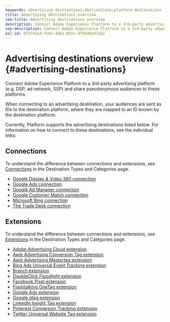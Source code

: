```yaml
---
keywords: advertising destinations;destinations;platform destinations
title: Advertising destinations overview
seo-title: Advertising destinations overview
description: Connect Adobe Experience Platform to a 3rd-party advertising platform (e.g. DSP, ad network, SSP) and share pseudonymous audiences to these platforms.
seo-description: Connect Adobe Experience Platform to a 3rd-party advertising platform (e.g. DSP, ad network, SSP) and share pseudonymous audiences to these platforms.
exl-id: 072743a4-fc62-4a61-92ec-8f9640a47ab2
---
```

# Advertising destinations overview {#advertising-destinations}

Connect Adobe Experience Platform to a 3rd-party advertising platform (e.g. DSP, ad network, SSP) and share pseudonymous audiences to these platforms.

When connecting to an advertising destination, your audiences are sent as IDs to the destination platform, where they are mapped to an ID known by the destination platform.

Currently, Platform supports the advertising destinations listed below. For information on how to connect to these destinations, see the individual links:

## Connections

To understand the difference between connections and extensions, see [Connections](../../destination-types.md#connections) in the Destination Types and Categories page.

- [Google Display & Video 360 connection](./google-dv360.md)
- [Google Ads connection](./google-ads-destination.md)
- [Google Ad Manager connection](./google-ad-manager.md)
- [Google Customer Match connection](./google-customer-match.md)
- [Microsoft Bing connection](./bing.md)
- [The Trade Desk connection](./tradedesk.md)

## Extensions

To understand the difference between connections and extensions, see [Extensions](../../destination-types.md#extensions) in the Destination Types and Categories page.

- [Adobe Advertising Cloud extension](./adobe-advertising-cloud.md)
- [Awin Advertising Conversion Tag extension](./awin-conversiontag.md)
- [Awin Advertising Mastertag extension](./awin-mastertag.md)
- [Bing Ads Universal Event Tracking extension](./bing-ads.md)
- [Branch extension](./branch.md)
- [DoubleClick Floodlight extension](./doubleclick-floodlight.md)
- [Facebook Pixel extension](./facebook-pixel.md)
- [Flashtalking OneTag extension](./flashtalking.md)
- [Google Ads extension](./google-ads-extension.md)
- [Google gtag extension](./gtag-advertising.md)
- [LinkedIn Insight Tag extension](./linkedin.md)
- [Pinterest Conversion Tracking extension](./pinterest.md)
- [Twitter Universal Website Tag extension](./twitter-uwt.md)

